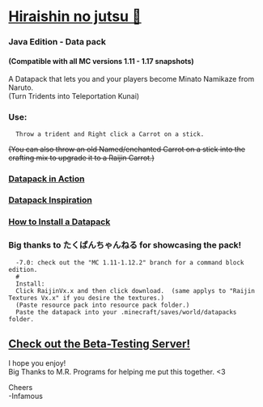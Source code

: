 # [Hiraishin no jutsu 🎥](https://youtu.be/dOuJNRJvqmY)

### Java Edition - Data pack  
#### (Compatible with all MC versions 1.11 - 1.17 snapshots)  

A Datapack that lets you and your players become Minato Namikaze from Naruto.    
(Turn Tridents into Teleportation Kunai)  

### Use:  
      Throw a trident and Right click a Carrot on a stick.  

~~(You can also throw an old Named/enchanted Carrot on a stick into 
the crafting mix to upgrade it to a Raijin Carrot.)~~  

### [Datapack in Action](https://youtu.be/dOuJNRJvqmY)  
### [Datapack Inspiration](https://youtu.be/Fd_vSRkGlv8)  
### [How to Install a Datapack](https://www.youtube.com/watch?v=4Dxzw12TQcg)  

### Big thanks to たくぱんちゃんねる for showcasing the pack!  
 
      -7.0: check out the "MC 1.11-1.12.2" branch for a command block edition.
      #  
      Install:  
      Click RaijinVx.x and then click download.  (same applys to "Raijin Textures Vx.x" if you desire the textures.)  
      (Paste resource pack into resource pack folder.)  
      Paste the datapack into your .minecraft/saves/world/datapacks folder.  

## [Check out the Beta-Testing Server!](https://bit.ly/2TizsgS)

I hope you enjoy!  
Big Thanks to M.R. Programs for helping me put this together. <3  

Cheers  
-Infamous
